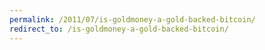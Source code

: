 ```yaml
---
permalink: /2011/07/is-goldmoney-a-gold-backed-bitcoin/
redirect_to: /is-goldmoney-a-gold-backed-bitcoin/
---
```

